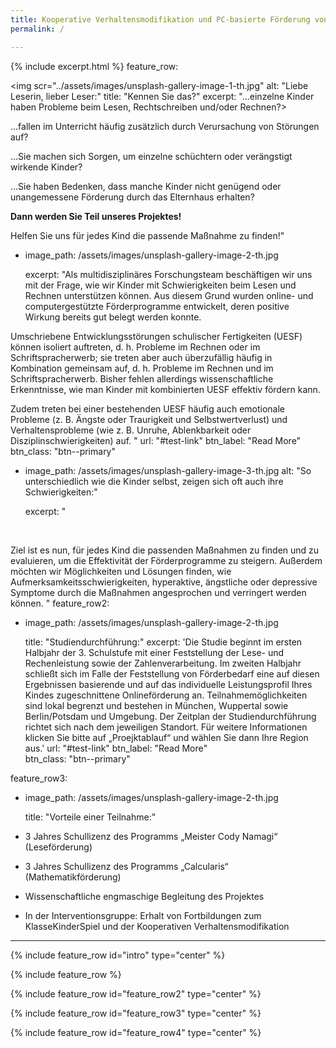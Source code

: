 ```yaml
---
title: Kooperative Verhaltensmodifikation und PC-basierte Förderung von Verhaltensauffälligkeiten und schulischen Leistungsschwächen
permalink: /

---
```

{% include excerpt.html %}
feature_row:

<img scr="../assets/images/unsplash-gallery-image-1-th.jpg"
    alt: "Liebe Leserin, lieber Leser:"
    title: "Kennen Sie das?"
    excerpt: "…einzelne Kinder haben Probleme beim Lesen, Rechtschreiben und/oder Rechnen?>


…fallen im Unterricht häufig zusätzlich durch Verursachung von Störungen auf?


…Sie machen sich Sorgen, um einzelne schüchtern oder verängstigt wirkende Kinder?


…Sie haben Bedenken, dass manche Kinder nicht genügend oder unangemessene Förderung durch das Elternhaus erhalten?


**Dann werden Sie Teil unseres Projektes!**


Helfen Sie uns für jedes Kind die passende Maßnahme zu finden!"

  - image_path: /assets/images/unsplash-gallery-image-2-th.jpg

    excerpt: "Als multidisziplinäres Forschungsteam beschäftigen wir uns mit der Frage, wie wir Kinder mit Schwierigkeiten beim Lesen und Rechnen unterstützen können. Aus diesem Grund wurden online- und computergestützte Förderprogramme entwickelt, deren positive Wirkung bereits gut belegt werden konnte. 


Umschriebene Entwicklungsstörungen schulischer Fertigkeiten (UESF) können isoliert auftreten, d. h. Probleme im Rechnen oder im Schriftspracherwerb; sie treten aber auch überzufällig häufig in Kombination gemeinsam auf, d. h. Probleme im Rechnen und im Schriftspracherwerb. Bisher fehlen allerdings wissenschaftliche Erkenntnisse, wie man Kinder mit kombinierten UESF effektiv fördern kann.


Zudem treten bei einer bestehenden UESF häufig auch emotionale Probleme (z. B. Ängste oder Traurigkeit und Selbstwertverlust) und Verhaltensprobleme (wie z. B. Unruhe, Ablenkbarkeit oder Disziplinschwierigkeiten) auf.
"
    url: "#test-link"
    btn_label: "Read More" 
    btn_class: "btn--primary" 
  - image_path: /assets/images/unsplash-gallery-image-3-th.jpg 
    alt: "So unterschiedlich wie die Kinder selbst, zeigen sich oft auch ihre Schwierigkeiten:"

    excerpt: "  
  

&nbsp;


Ziel ist es nun, für jedes Kind die passenden Maßnahmen zu finden und zu evaluieren, um die Effektivität der Förderprogramme zu steigern. Außerdem möchten wir Möglichkeiten und Lösungen finden, wie Aufmerksamkeitsschwierigkeiten, hyperaktive, ängstliche oder depressive Symptome durch die Maßnahmen angesprochen und verringert werden können. "
feature_row2:
  - image_path: /assets/images/unsplash-gallery-image-2-th.jpg
    
    title: "Studiendurchführung:"
    excerpt: 'Die Studie beginnt im ersten Halbjahr der 3. Schulstufe mit einer Feststellung der Lese- und Rechenleistung sowie der Zahlenverarbeitung. Im zweiten Halbjahr schließt sich im Falle der Feststellung von Förderbedarf eine auf diesen Ergebnissen basierende und auf das individuelle Leistungsprofil Ihres Kindes zugeschnittene Onlineförderung an. Teilnahmemöglichkeiten sind lokal begrenzt und bestehen in München, Wuppertal sowie Berlin/Potsdam und Umgebung. Der Zeitplan der Studiendurchführung richtet sich nach dem jeweiligen Standort. Für weitere Informationen klicken Sie bitte auf „Proejktablauf“ und wählen Sie dann Ihre Region aus.'
    url: "#test-link"
    btn_label: "Read More"  
    btn_class: "btn--primary" 

feature_row3:
  - image_path: /assets/images/unsplash-gallery-image-2-th.jpg
    
    title: "Vorteile einer Teilnahme:"
-	3 Jahres Schullizenz des Programms „Meister Cody Namagi“ (Leseförderung)
-	3 Jahres Schullizenz des Programms „Calcularis“ (Mathematikförderung)
-	Wissenschaftliche engmaschige Begleitung des Projektes
-	In der Interventionsgruppe: Erhalt von Fortbildungen zum KlasseKinderSpiel und der Kooperativen Verhaltensmodifikation 
---


{% include feature_row id="intro" type="center" %}

{% include feature_row %}

{% include feature_row id="feature_row2" type="center" %}

{% include feature_row id="feature_row3" type="center" %}

{% include feature_row id="feature_row4" type="center" %}
